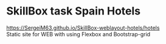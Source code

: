 # SkillBox task Spain Hotels
https://SergeiM63.github.io/SkillBox-weblayout-hotels/hotels \
Static site for WEB with using Flexbox and Bootstrap-grid
